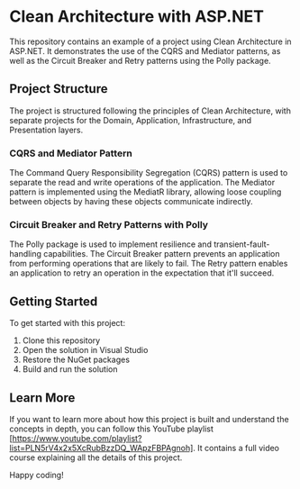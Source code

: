 # Clean Architecture with ASP.NET

This repository contains an example of a project using Clean Architecture in ASP.NET. It demonstrates the use of the CQRS and Mediator patterns, as well as the Circuit Breaker and Retry patterns using the Polly package.

## Project Structure

The project is structured following the principles of Clean Architecture, with separate projects for the Domain, Application, Infrastructure, and Presentation layers.

### CQRS and Mediator Pattern

The Command Query Responsibility Segregation (CQRS) pattern is used to separate the read and write operations of the application. The Mediator pattern is implemented using the MediatR library, allowing loose coupling between objects by having these objects communicate indirectly.

### Circuit Breaker and Retry Patterns with Polly

The Polly package is used to implement resilience and transient-fault-handling capabilities. The Circuit Breaker pattern prevents an application from performing operations that are likely to fail. The Retry pattern enables an application to retry an operation in the expectation that it'll succeed.

## Getting Started

To get started with this project:

1. Clone this repository
2. Open the solution in Visual Studio
3. Restore the NuGet packages
4. Build and run the solution

## Learn More

If you want to learn more about how this project is built and understand the concepts in depth, you can follow this YouTube playlist [https://www.youtube.com/playlist?list=PLN5rV4x2x5XcRubBzzDQ_WApzFBPAgnoh]. It contains a full video course explaining all the details of this project.

Happy coding!